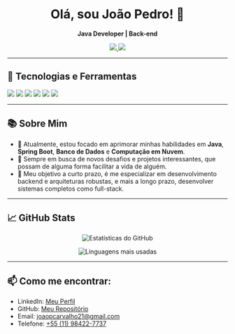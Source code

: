 <h1 align="center">Olá, sou João Pedro! 👋</h1>

<p align="center">
  <strong>Java Developer | Back-end</strong>
</p>

<p align="center">
  <a href="https://github.com/joaopcarvalho21">
    <img src="https://img.shields.io/badge/GitHub-Perfil-black?style=for-the-badge&logo=github">
  </a>
  <a href="https://linkedin.com/in/joaopcarvalho21">
    <img src="https://img.shields.io/badge/LinkedIn-Perfil-blue?style=for-the-badge&logo=linkedin">
  </a>
</p>

---

## 🚀 Tecnologias e Ferramentas

<p align="left">
 <img src="https://img.shields.io/badge/Java-%23ED8B00.svg?style=for-the-badge&logo=openjdk&logoColor=white"/>
  <img src="https://img.shields.io/badge/Spring-%236DB33F.svg?style=for-the-badge&logo=spring&logoColor=white"/>
  <img src="https://img.shields.io/badge/SQL-%2300f?style=for-the-badge&logo=postgresql&logoColor=white"/>
  <img src="https://img.shields.io/badge/MongoDB-%2347A248.svg?style=for-the-badge&logo=mongodb&logoColor=white"/>
  <img src="https://img.shields.io/badge/REST%20API-%2300BFFF.svg?style=for-the-badge&logo=rest-api&logoColor=white"/>
  <img src="https://img.shields.io/badge/Git-%23F05033.svg?style=for-the-badge&logo=git&logoColor=white"/>
</p>

---

## 📚 Sobre Mim

- 🌱 Atualmente, estou focado em aprimorar minhas habilidades em **Java**, **Spring Boot**, **Banco de Dados** e **Computação em Nuvem**.
- 💼 Sempre em busca de novos desafios e projetos interessantes, que possam de alguma forma facilitar a vida de alguém.
- 🎯 Meu objetivo a curto prazo, é me especializar em desenvolvimento backend e arquiteturas robustas, e mais a longo prazo, desenvolver sistemas completos como full-stack.

---

## 📈 GitHub Stats

<p align="center">
  <img src="https://github-readme-stats.vercel.app/api?username=joaopcarvalho21&show_icons=true&theme=radical" alt="Estatísticas do GitHub"/>
</p>

<p align="center">
  <img src="https://github-readme-stats.vercel.app/api/top-langs/?username=joaopcarvalho21&layout=compact&theme=radical" alt="Linguagens mais usadas"/>
</p>

---

## 📫 Como me encontrar:

- LinkedIn: [Meu Perfil](https://linkedin.com/in/joaopcarvalho21)
- GitHub: [Meu Repositório](https://github.com/joaopcarvalho21)
- Email: [joaopcarvalho21@gmail.com](mailto:joaopcarvalho21@gmail.com)
- Telefone: [+55 (11) 98422-7737](tel:+5511984227737)
